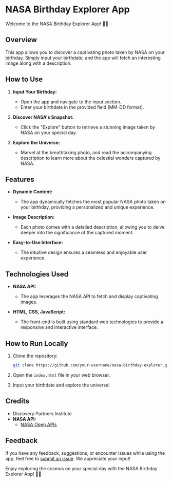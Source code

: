 # NASA Birthday Explorer App

Welcome to the NASA Birthday Explorer App! 🚀✨

## Overview

This app allows you to discover a captivating photo taken by NASA on your birthday. Simply input your birthdate, and the app will fetch an interesting image along with a description.

## How to Use

1. **Input Your Birthday:**
   - Open the app and navigate to the input section.
   - Enter your birthdate in the provided field (MM-DD format).

2. **Discover NASA's Snapshot:**
   - Click the "Explore" button to retrieve a stunning image taken by NASA on your special day.

3. **Explore the Universe:**
   - Marvel at the breathtaking photo, and read the accompanying description to learn more about the celestial wonders captured by NASA.

## Features

- **Dynamic Content:**
  - The app dynamically fetches the most popular NASA photo taken on your birthday, providing a personalized and unique experience.

- **Image Description:**
  - Each photo comes with a detailed description, allowing you to delve deeper into the significance of the captured moment.

- **Easy-to-Use Interface:**
  - The intuitive design ensures a seamless and enjoyable user experience.

## Technologies Used

- **NASA API:**
  - The app leverages the NASA API to fetch and display captivating images.

- **HTML, CSS, JavaScript:**
  - The front-end is built using standard web technologies to provide a responsive and interactive interface.

## How to Run Locally

1. Clone the repository:

   ```bash
   git clone https://github.com/your-username/nasa-birthday-explorer.git
   ```

2. Open the `index.html` file in your web browser.

3. Input your birthdate and explore the universe!

## Credits

- Discovery Partners Institute
- **NASA API:**
  - [NASA Open APIs](https://api.nasa.gov/)


## Feedback

If you have any feedback, suggestions, or encounter issues while using the app, feel free to [submit an issue](https://github.com/your-username/nasa-birthday-explorer/issues). We appreciate your input!

Enjoy exploring the cosmos on your special day with the NASA Birthday Explorer App! 🌌🎉
